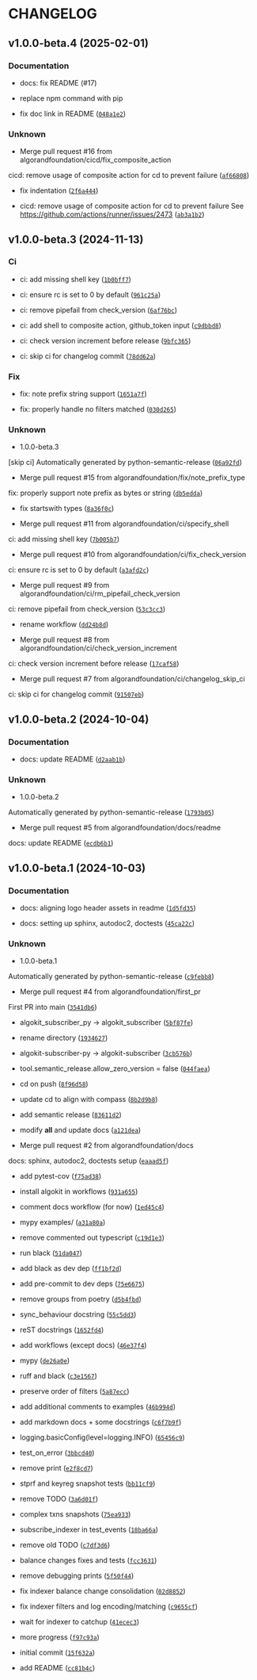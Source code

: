 # CHANGELOG

## v1.0.0-beta.4 (2025-02-01)

### Documentation

* docs: fix README (#17)

* replace npm command with pip

* fix doc link in README ([`048a1e2`](https://github.com/algorandfoundation/algokit-subscriber-py/commit/048a1e23a2d43d70b1958b9f83fea094bd4bf5ae))

### Unknown

* Merge pull request #16 from algorandfoundation/cicd/fix_composite_action

cicd: remove usage of composite action for cd to prevent failure ([`af66808`](https://github.com/algorandfoundation/algokit-subscriber-py/commit/af668081e5824de9a3b3c024a087239081392aee))

* fix indentation ([`2f6a444`](https://github.com/algorandfoundation/algokit-subscriber-py/commit/2f6a44488208f9d1fb2f7ce4238b0911d0151ada))

* cicd: remove usage of composite action for cd to prevent failure
See https://github.com/actions/runner/issues/2473 ([`ab3a1b2`](https://github.com/algorandfoundation/algokit-subscriber-py/commit/ab3a1b2904195a4b27d6faa706f69b496b4d2347))

## v1.0.0-beta.3 (2024-11-13)

### Ci

* ci: add missing shell key ([`1b0bff7`](https://github.com/algorandfoundation/algokit-subscriber-py/commit/1b0bff71fb268d8c3b2516e843977b2386aabbc3))

* ci: ensure rc is set to 0 by default ([`961c25a`](https://github.com/algorandfoundation/algokit-subscriber-py/commit/961c25a8750afe53b3dec80acccce913c05f4848))

* ci: remove pipefail from check_version ([`6af76bc`](https://github.com/algorandfoundation/algokit-subscriber-py/commit/6af76bc419cc8b303012846127dbe873531d4067))

* ci: add shell to composite action, github_token input ([`c9dbbd8`](https://github.com/algorandfoundation/algokit-subscriber-py/commit/c9dbbd8b14bcaca95f0b3d29db94411da22123c7))

* ci: check version increment before release ([`9bfc365`](https://github.com/algorandfoundation/algokit-subscriber-py/commit/9bfc36509f4f3d3f4b7c8be71592c74f4ee45d93))

* ci: skip ci for changelog commit ([`78dd62a`](https://github.com/algorandfoundation/algokit-subscriber-py/commit/78dd62aae8849b340276ec23ef49079f791d728e))

### Fix

* fix: note prefix string support ([`1651a7f`](https://github.com/algorandfoundation/algokit-subscriber-py/commit/1651a7f937c2d7638e5a267601f995a4667ad8ae))

* fix: properly handle no filters matched ([`030d265`](https://github.com/algorandfoundation/algokit-subscriber-py/commit/030d2653a87de53d3c3f1c75aed6cefe33e20075))

### Unknown

* 1.0.0-beta.3

[skip ci] Automatically generated by python-semantic-release ([`06a92fd`](https://github.com/algorandfoundation/algokit-subscriber-py/commit/06a92fd8a6c633f332e5a876abbb2a199e287b06))

* Merge pull request #15 from algorandfoundation/fix/note_prefix_type

fix: properly support note prefix as bytes or string ([`db5edda`](https://github.com/algorandfoundation/algokit-subscriber-py/commit/db5edda406cab22555bd2ab1ec99398497122962))

* fix startswith types ([`8a36f0c`](https://github.com/algorandfoundation/algokit-subscriber-py/commit/8a36f0c03761c7d7c3445d4f4c32d181adb7300f))

* Merge pull request #11 from algorandfoundation/ci/specify_shell

ci: add missing shell key ([`7b005b7`](https://github.com/algorandfoundation/algokit-subscriber-py/commit/7b005b754b92f22b091f6f9b4704ad984bf745ae))

* Merge pull request #10 from algorandfoundation/ci/fix_check_version

ci: ensure rc is set to 0 by default ([`a3afd2c`](https://github.com/algorandfoundation/algokit-subscriber-py/commit/a3afd2ca68500e81ee97c7c8410a94e50d2d226f))

* Merge pull request #9 from algorandfoundation/ci/rm_pipefail_check_version

ci: remove pipefail from check_version ([`53c3cc3`](https://github.com/algorandfoundation/algokit-subscriber-py/commit/53c3cc3bd7c38af45593e7e4e22063bc85ef8370))

* rename workflow ([`dd24b8d`](https://github.com/algorandfoundation/algokit-subscriber-py/commit/dd24b8d500cb84b43e4e014087f497d7792032b2))

* Merge pull request #8 from algorandfoundation/ci/check_version_increment

ci: check version increment before release ([`17caf58`](https://github.com/algorandfoundation/algokit-subscriber-py/commit/17caf58d8564e3170b2ce88155c928884850f9c5))

* Merge pull request #7 from algorandfoundation/ci/changelog_skip_ci

ci: skip ci for changelog commit ([`91507eb`](https://github.com/algorandfoundation/algokit-subscriber-py/commit/91507eb7e90e0844706cc0af904c7c60b8539d68))

## v1.0.0-beta.2 (2024-10-04)

### Documentation

* docs: update README ([`d2aab1b`](https://github.com/algorandfoundation/algokit-subscriber-py/commit/d2aab1bc25eefbf4ff6d3a2d4c19c0f1f695c5cd))

### Unknown

* 1.0.0-beta.2

Automatically generated by python-semantic-release ([`1793b05`](https://github.com/algorandfoundation/algokit-subscriber-py/commit/1793b055900fe07b9d1b3a5977ff31e6570ae223))

* Merge pull request #5 from algorandfoundation/docs/readme

docs: update README ([`ecdb6b1`](https://github.com/algorandfoundation/algokit-subscriber-py/commit/ecdb6b1b3ff3a917a9dca4abc673d4454d57894f))

## v1.0.0-beta.1 (2024-10-03)

### Documentation

* docs: aligning logo header assets in readme ([`1d5fd35`](https://github.com/algorandfoundation/algokit-subscriber-py/commit/1d5fd35be0dc0c25cf8be57608119e123066505e))

* docs: setting up sphinx, autodoc2, doctests ([`45ca22c`](https://github.com/algorandfoundation/algokit-subscriber-py/commit/45ca22c574662dcef49f815ebc56a24625450d1f))

### Unknown

* 1.0.0-beta.1

Automatically generated by python-semantic-release ([`c9febb8`](https://github.com/algorandfoundation/algokit-subscriber-py/commit/c9febb8c2dc451db7f578413d712deca13067f08))

* Merge pull request #4 from algorandfoundation/first_pr

First PR into main ([`3541db6`](https://github.com/algorandfoundation/algokit-subscriber-py/commit/3541db6fac4532a5e598288614846bf489c8f0f5))

* algokit_subscriber_py -&gt; algokit_subscriber ([`5bf87fe`](https://github.com/algorandfoundation/algokit-subscriber-py/commit/5bf87fef4d8ff5a71e8918ac2f5a68897bb35b8c))

* rename directory ([`1934627`](https://github.com/algorandfoundation/algokit-subscriber-py/commit/1934627b2526d4b22aecf02918c0bbb280be1d0a))

* algokit-subscriber-py -&gt; algokit-subscriber ([`3cb576b`](https://github.com/algorandfoundation/algokit-subscriber-py/commit/3cb576b5d77d07ed89d4028280dc150d8fe118c5))

* tool.semantic_release.allow_zero_version = false ([`044faea`](https://github.com/algorandfoundation/algokit-subscriber-py/commit/044faea559ecd6d0d31ba07cc1093f93c80864fe))

* cd on push ([`8f96d58`](https://github.com/algorandfoundation/algokit-subscriber-py/commit/8f96d5816bb35fdb1748ec68e9fc1556f9832005))

* update cd to align with compass ([`8b2d9b8`](https://github.com/algorandfoundation/algokit-subscriber-py/commit/8b2d9b88d4c56227fb65ec2a48b4738a0ddd8290))

* add semantic release ([`83611d2`](https://github.com/algorandfoundation/algokit-subscriber-py/commit/83611d20131a44b19229b07a6e99cad44de409a2))

* modify __all__ and update docs ([`a121dea`](https://github.com/algorandfoundation/algokit-subscriber-py/commit/a121deae1de2b89df8246e182a57c221b77bbe5d))

* Merge pull request #2 from algorandfoundation/docs

docs: sphinx, autodoc2, doctests setup ([`eaaad5f`](https://github.com/algorandfoundation/algokit-subscriber-py/commit/eaaad5f93dda12b65b956d8cc03e4e2c94dee35a))

* add pytest-cov ([`f75ad38`](https://github.com/algorandfoundation/algokit-subscriber-py/commit/f75ad38c0fabbc8c072417f96a01cffd7d04cae9))

* install algokit in workflows ([`931a655`](https://github.com/algorandfoundation/algokit-subscriber-py/commit/931a6558b21893acd20b3a4089125b7330d2ef63))

* comment docs workflow (for now) ([`1ed45c4`](https://github.com/algorandfoundation/algokit-subscriber-py/commit/1ed45c405f5f1961096372abc687580157e0f710))

* mypy examples/ ([`a31a80a`](https://github.com/algorandfoundation/algokit-subscriber-py/commit/a31a80a65ac735dde1b07dd070e603dbbfe3478c))

* remove commented out typescript ([`c19d1e3`](https://github.com/algorandfoundation/algokit-subscriber-py/commit/c19d1e3d273349f9abfc8b8247d8728282eebebb))

* run black ([`51da047`](https://github.com/algorandfoundation/algokit-subscriber-py/commit/51da047a2f02d897115a800b724648c1e1c2bd94))

* add black as dev dep ([`ff1bf2d`](https://github.com/algorandfoundation/algokit-subscriber-py/commit/ff1bf2d36b842a91caf836b99437cebaabce317f))

* add pre-commit to dev deps ([`75e6675`](https://github.com/algorandfoundation/algokit-subscriber-py/commit/75e6675eedf0d5e6ef13eff340987a690e3995e2))

* remove groups from poetry ([`d5b4fbd`](https://github.com/algorandfoundation/algokit-subscriber-py/commit/d5b4fbd0e1f321972e481c90ef60e48d4c142513))

* sync_behaviour docstring ([`55c5dd3`](https://github.com/algorandfoundation/algokit-subscriber-py/commit/55c5dd3566620198cc9d273a218cd5165eaa6c32))

* reST docstrings ([`1652fd4`](https://github.com/algorandfoundation/algokit-subscriber-py/commit/1652fd419b3c52d5ea39614552963346ba86fdc1))

* add workflows (except docs) ([`46e37f4`](https://github.com/algorandfoundation/algokit-subscriber-py/commit/46e37f418a3000270edfcb0bdfb04c80e6da4f58))

* mypy ([`de26a0e`](https://github.com/algorandfoundation/algokit-subscriber-py/commit/de26a0effc65d869c99c6656bca6dc96ba8e1ed5))

* ruff and black ([`c3e1567`](https://github.com/algorandfoundation/algokit-subscriber-py/commit/c3e15672aa20be177243cfde51c0b783eeda0baf))

* preserve order of filters ([`5a87ecc`](https://github.com/algorandfoundation/algokit-subscriber-py/commit/5a87ecc1cbb1d338b81d9071874cc5e62ad21c2e))

* add additional comments to examples ([`46b994d`](https://github.com/algorandfoundation/algokit-subscriber-py/commit/46b994d14428e62fc84a8cf8866896f3ab155a0b))

* add markdown docs + some docstrings ([`c6f7b9f`](https://github.com/algorandfoundation/algokit-subscriber-py/commit/c6f7b9fa1386fb74cb20dadefba587e176c14919))

* logging.basicConfig(level=logging.INFO) ([`65456c9`](https://github.com/algorandfoundation/algokit-subscriber-py/commit/65456c92037a5920cd6904201f0aec2aa7a36d8d))

* test_on_error ([`3bbcd40`](https://github.com/algorandfoundation/algokit-subscriber-py/commit/3bbcd40267c324a804f57580bf460b1f1019eea2))

* remove print ([`e2f8cd7`](https://github.com/algorandfoundation/algokit-subscriber-py/commit/e2f8cd709dc6bcc3b487ea1c6319244665654b38))

* stprf and keyreg snapshot tests ([`bb11cf9`](https://github.com/algorandfoundation/algokit-subscriber-py/commit/bb11cf9d08ba4c7acb2e567c40750688b8ff1beb))

* remove TODO ([`3a6d01f`](https://github.com/algorandfoundation/algokit-subscriber-py/commit/3a6d01fabe52eab8e5173e2c4c9abb9857da0c27))

* complex txns snapshots ([`75ea933`](https://github.com/algorandfoundation/algokit-subscriber-py/commit/75ea9335b5d75dbf9d350382bd9fd8decc4343dd))

* subscribe_indexer in test_events ([`18ba66a`](https://github.com/algorandfoundation/algokit-subscriber-py/commit/18ba66a28a99429db91b7df564a9c88eba06464c))

* remove old TODO ([`c7df3d6`](https://github.com/algorandfoundation/algokit-subscriber-py/commit/c7df3d6df7ff164235cf6d8a189590a17ebb986e))

* balance changes fixes and tests ([`fcc3631`](https://github.com/algorandfoundation/algokit-subscriber-py/commit/fcc3631c5f370cd40e8b9dbe7afe98aca3697acf))

* remove debugging prints ([`5f50f44`](https://github.com/algorandfoundation/algokit-subscriber-py/commit/5f50f44c19083c726293700e8b3ba854a9ceac5a))

* fix indexer balance change consolidation ([`02d8852`](https://github.com/algorandfoundation/algokit-subscriber-py/commit/02d88520dc763a9eb26b64872f1f1af2abd51dc6))

* fix indexer filters and log encoding/matching ([`c9655cf`](https://github.com/algorandfoundation/algokit-subscriber-py/commit/c9655cf634e91d89f0f90a651367feb4e4729ae2))

* wait for indexer to catchup ([`41ecec3`](https://github.com/algorandfoundation/algokit-subscriber-py/commit/41ecec36e5234a64658dd6ad3fa64bd0be627c32))

* more progress ([`f97c93a`](https://github.com/algorandfoundation/algokit-subscriber-py/commit/f97c93a10fda6b6173be440355c5990bedfc2d7c))

* initial commit ([`15f632a`](https://github.com/algorandfoundation/algokit-subscriber-py/commit/15f632ab9f3aa9c200a5dfa3d2429a113f60979d))

* add README ([`cc81b4c`](https://github.com/algorandfoundation/algokit-subscriber-py/commit/cc81b4c5bfffae344c1cc050326addbc5d6a2431))
